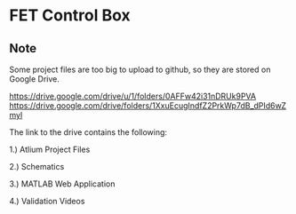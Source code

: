 # FET Control Box

## Note

Some project files are too big to upload to github, so they are stored on Google Drive.

https://drive.google.com/drive/u/1/folders/0AFFw42i31nDRUk9PVA
https://drive.google.com/drive/folders/1XxuEcugIndfZ2PrkWp7dB_dPId6wZmyl

The link to the drive contains the following:

1.) Atlium Project Files

2.) Schematics

3.) MATLAB Web Application

4.) Validation Videos
